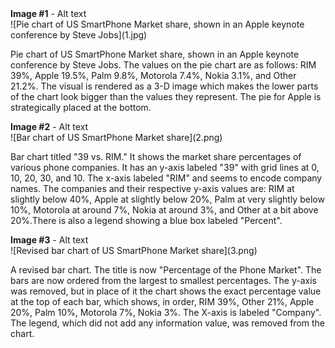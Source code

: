 <detail>
<summary><b>Image #1</b> - Alt text</summary>
![Pie chart of US SmartPhone Market share, shown in an Apple keynote conference by Steve Jobs](1.jpg)

Pie chart of US SmartPhone Market share, shown in an Apple keynote conference by Steve Jobs. The values on the pie chart are as follows: RIM 39%, Apple 19.5%, Palm 9.8%, Motorola 7.4%, Nokia 3.1%, and Other 21.2%. The visual is rendered as a 3-D image which makes the lower parts of the chart look bigger than the values they represent. The pie for Apple is strategically placed at the bottom.</detail>

<detail>
<summary><b>Image #2</b> - Alt text</summary>
![Bar chart of US SmartPhone Market share](2.png)

Bar chart titled "39 vs. RIM." It shows the market share percentages of various phone companies. It has an y-axis labeled "39" with grid lines at 0, 10, 20, 30, and 10. The x-axis labeled "RIM" and seems to encode company names. The companies and their respective y-axis values are: RIM at slightly below 40%, Apple at slightly below 20%, Palm at very slightly below 10%, Motorola at around 7%, Nokia at around 3%, and Other at a bit above 20%.There is also a legend showing a blue box labeled "Percent".
</detail>

<detail>
<summary><b>Image #3</b> - Alt text</summary>
![Revised bar chart of US SmartPhone Market share](3.png)

A revised bar chart. The title is now "Percentage of the Phone Market". The bars are now ordered from the largest to smallest percentages. The y-axis was removed, but in place of it the chart shows the exact percentage value at the top of each bar, which shows, in order, RIM 39%, Other 21%, Apple 20%, Palm 10%, Motorola 7%, Nokia 3%. The X-axis is labeled "Company". The legend, which did not add any information value, was removed from the chart.
</detail>